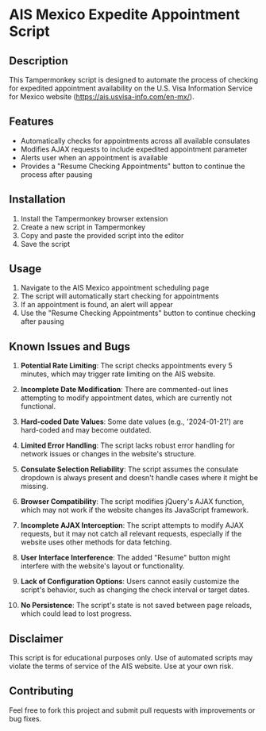 # AIS Mexico Expedite Appointment Script

## Description
This Tampermonkey script is designed to automate the process of checking for expedited appointment availability on the U.S. Visa Information Service for Mexico website (https://ais.usvisa-info.com/en-mx/).

## Features
- Automatically checks for appointments across all available consulates
- Modifies AJAX requests to include expedited appointment parameter
- Alerts user when an appointment is available
- Provides a "Resume Checking Appointments" button to continue the process after pausing

## Installation
1. Install the Tampermonkey browser extension
2. Create a new script in Tampermonkey
3. Copy and paste the provided script into the editor
4. Save the script

## Usage
1. Navigate to the AIS Mexico appointment scheduling page
2. The script will automatically start checking for appointments
3. If an appointment is found, an alert will appear
4. Use the "Resume Checking Appointments" button to continue checking after pausing

## Known Issues and Bugs

1. **Potential Rate Limiting**: The script checks appointments every 5 minutes, which may trigger rate limiting on the AIS website.

2. **Incomplete Date Modification**: There are commented-out lines attempting to modify appointment dates, which are currently not functional.

3. **Hard-coded Date Values**: Some date values (e.g., '2024-01-21') are hard-coded and may become outdated.

4. **Limited Error Handling**: The script lacks robust error handling for network issues or changes in the website's structure.

5. **Consulate Selection Reliability**: The script assumes the consulate dropdown is always present and doesn't handle cases where it might be missing.

6. **Browser Compatibility**: The script modifies jQuery's AJAX function, which may not work if the website changes its JavaScript framework.

7. **Incomplete AJAX Interception**: The script attempts to modify AJAX requests, but it may not catch all relevant requests, especially if the website uses other methods for data fetching.

8. **User Interface Interference**: The added "Resume" button might interfere with the website's layout or functionality.

9. **Lack of Configuration Options**: Users cannot easily customize the script's behavior, such as changing the check interval or target dates.

10. **No Persistence**: The script's state is not saved between page reloads, which could lead to lost progress.

## Disclaimer
This script is for educational purposes only. Use of automated scripts may violate the terms of service of the AIS website. Use at your own risk.

## Contributing
Feel free to fork this project and submit pull requests with improvements or bug fixes.

